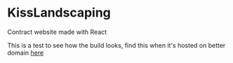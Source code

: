 # KissLandscaping
Contract website made with React

This is a test to see how the build looks,
find this when it's hosted on better domain 
<a href="https://www.kisslandscaping.com/" text-docoration="none">here</a>
